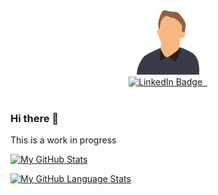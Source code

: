 <div id="header" align="center">
  <img src="media/profile-transparant.svg" width="100"/>
  <div id="badges">
	<a href="https://www.linkedin.com/in/xavier-carroll-456128250/">
		<img src="https://img.shields.io/badge/LinkedIn-393C46?style=for-the-badge&logo=LinkedIn&logoColor=0A66C2" alt="LinkedIn Badge"/>
	</a>
	<a href="https://minimise.dev/">
		<img src="https://img.shields.io/badge/minimise-dev-393C46?style=for-the-badge&color=EC6576" alt=""/>
	</a>
	<a href="mailto:dev-yoda@proton.me">
		<img src="https://img.shields.io/badge/dev--yoda@proton.me-393C46?style=for-the-badge&logo=ProtonMail" alt=""/>
	</a>
</div>
<img src="https://komarev.com/ghpvc/?username=veryheavypickle&style=flat-square&color=blue" alt=""/>
</div>

<!--
https://shields.io/ to make logos
-->


### Hi there 👋

This is a work in progress

<!--
**veryheavypickle/veryheavypickle** is a ✨ _special_ ✨ repository because its `README.md` (this file) appears on your GitHub profile.

Here are some ideas to get you started:

- 🔭 I’m currently working on ...
- 🌱 I’m currently learning ...
- 👯 I’m looking to collaborate on ...
- 🤔 I’m looking for help with ...
- 💬 Ask me about ...
- 📫 How to reach me: ...
- 😄 Pronouns: ...
- ⚡ Fun fact: ...
-->

[![My GitHub Stats](https://github-readme-stats.vercel.app/api/?username=veryheavypickle&count_private=true&theme=tokyonight&showicons=true)]()

[![My GitHub Language Stats](https://github-readme-stats.vercel.app/api/top-langs/?username=veryheavypickle&langs_count=5&theme=tokyonight)]()